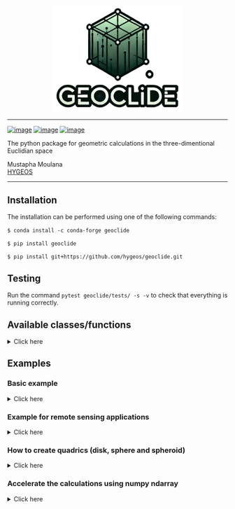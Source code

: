 <p align="center">
<img src="geoclide/img/geoclide_logo.png" width="300">
</p>

------------------------------------------------

[![image](https://img.shields.io/pypi/v/geoclide.svg)](https://pypi.python.org/pypi/geoclide)
[![image](https://img.shields.io/conda/vn/conda-forge/geoclide.svg)](https://anaconda.org/conda-forge/geoclide)
[![image](https://pepy.tech/badge/geoclide)](https://pepy.tech/project/geoclide)

The python package for geometric calculations in the three-dimentional Euclidian space

Mustapha Moulana  
[HYGEOS](https://hygeos.com/en/)

-----------------------------------------

## Installation
The installation can be performed using one of the following commands:
```shell
$ conda install -c conda-forge geoclide
```
```shell
$ pip install geoclide
```
```shell
$ pip install git+https://github.com/hygeos/geoclide.git
```

## Testing
Run the command `pytest geoclide/tests/ -s -v` to check that everything is running correctly.

## Available classes/functions
<details>
  <summary>Click here</summary>

  | Class/Function | Type | Description |
  | -------------- | ---- | ----------- |
  | `Vector`| Class | vector with x, y and z components |
  | `Point` | Class | point with x, y and z components |
  | `Normal` | Class | normal with x, y and z components |
  | `Ray` | Class | the ray: r(t) = o + t*d, with 'o' a Point, 'd' a vector and t ∈ [0,inf[ |
  | `BBox` | Class | bounding box |
  | `Sphere` | Class | sphere object. It can be a partial sphere|
  | `Spheroid` | Class | spheroid object (oblate or prolate) |
  | `Disk` | Class | disk object. It can be a partial disk or an annulus/partial annulus |
  | `Triangle` | Class | triangle object |
  | `TriangleMesh` | Class | triangle mesh object |
  | `Transform` | Class | transformation to translate and/or rotate every objects except a BBox |
  | `calc_intersection` | Function | intersection test between a shape and a ray and returns dataset |
  | `get_common_vertices` | Function | gives the vertices of BBox b1 which are common to another BBox b2 |
  | `get_common_face` | Function | same as `get_common_vertices` but with faces |
  | `dot` | Function | dot product (only vector or normal) |
  | `cross` | Function | cross product (only vector or normal) |
  | `normalize` | Function | normalize a vector/normal |
  | `coordinate_system` | Function | from a vector v1 compute vectors v2 and v3 such that v1, v2 and v3 are unit vectors of an orthogonal coordinate system |
  | `distance` | Function | compute the distance between 2 points |
  | `face_forward` | Function | ensure a vector/normal is in the same hemipherical direction than another given vector/normal |
  | `vmax` | Function | largest component value of the vector/point/normal |
  | `vmin` | Function | smallest component value of the vector/point/normal |
  | `vargmax` | Function | index of the vector/point/normal component with the largest value |
  | `vargmin` | Function | index of the vector/point/normal component with the smallest value |
  | `vabs` | Function | absolute value of each components of the vector/point/normal |
  | `permute` | Function | permutes the vector/point/normal values according to the given indices |
  | `clamp` | Function | clamp a value into the range [val_min, val_max] |
  | `quadratic` | Function | resolve the quadratic polynomial: ax**2 + bx + c |
  | `gamma_f32` | Function | gamma function from pbrt v3 |
  | `gamma_f64` | Function | gamma function from pbrt v3 but in double precision |
  | `get_inverse_tf` | Function | get the inverse transform from a another transform |
  | `get_translate_tf` | Function | get the translate transfrom from a given vector |
  | `get_scale_tf` | Function | get scale transform giving factors in x, y and z |
  | `get_rotateX_tf` | Function | get the rotate (around x axis) transform from scalar in degrees |
  | `get_rotateY_tf` | Function | get the rotate (around y axis) transform from scalar in degrees |
  | `get_rotateZ_tf` | Function | get the rotate (around z axis) transform from scalar in degrees |
  | `get_rotate_tf` | Function | get the rotate transform around a given vector/normal |
  | `ang2vec` | Function | convert a direction described by 2 angles into a direction described by a vector |
  | `vec2ang` | Function | convert a direction described by a vector into a direction described by 2 angles |
  | `create_sphere_trianglemesh` | Function | create a sphere / partial sphere triangleMesh |
  | `create_disk_trianglemesh` | Function | create a disk / partial disk / annulus / partial annulus triangleMesh |
  | `read_gcnc_trianglemesh` | Function | Read geoclide netcdf4 format and convert it to a TriangleMesh class object |

</details>


## Examples

### Basic example
<details>
  <summary>Click here</summary>

  ```python
  >>> import geoclide as gc
  >>> import numpy as np
  >>> # Some basics
  >>> p1 = gc.Point(0., 0., 0.) # create a point
  >>> v1 = gc.normalize(gc.Vector(0.5, 0.5, 0.1)) # create a vector and normalize it
  >>> v1
  Vector(0.4082482904638631, 0.4082482904638631, 0.8164965809277261)
  >>> # With a point and a vector we can create a ray
  >>> r1 = gc.Ray(o=p1, d=v1)
  >>> r1
  r(t) = (0.0, 0.0, 0.0) + t*(0.4082482904638631, 0.4082482904638631, 0.8164965809277261) with t ∈ [0,inf[
  >>> # Let's create a triangle mesh with 2 triangles
  >>> # We have 4 vertices
  >>> p0 = np.array([-5, -5, 0.])
  >>> p1 = np.array([5, -5, 0.])
  >>> p2 = np.array([-5, 5, 0.])
  >>> p3 = np.array([5, 5, 0.])
  >>> vertices = np.array([p0, p1, p2, p3])
  >>> # Get the vertices indices of each triangle
  >>> vid_t0 = np.array([0, 1, 2]) # the vertices indices of triangle 0
  >>> vid_t1 = np.array([2, 3, 1]) # the vertices indices of triangle 1
  >>> faces = np.array([vid_t0, vid_t1])
  >>> # Here if we create the triangle mesh, it would be a square of dimension 10*10
  >>> # centered at origin (0.,0.,0.) and parallel to the xy plane
  >>> # We can create a transformation to translate and rotate it
  >>> translate = gc.get_translate_tf(gc.Vector(2.5, 0., 0.)) # translation of 2.5 in x axis
  >>> rotate = gc.get_rotateY_tf(-90.) # rotation of -90 degrees around the y axis
  >>> oTw = translate*rotate # object to world transformation to apply to the triangle mesh
  >>> tri_mesh = gc.TriangleMesh(vertices, faces, oTw=oTw) # create the triangle mesh
  >>> ds = gc.calc_intersection(tri_mesh, r1) # see if the ray r1 intersect the triangle mesh
  >>> ds
  <xarray.Dataset> Size: 801B
  Dimensions:          (xyz: 3, nvertices: 4, ntriangles: 2, p0p1p2: 3, dim_0: 4,
                        dim_1: 4)
  Coordinates:
    * xyz              (xyz) int64 24B 0 1 2
  Dimensions without coordinates: nvertices, ntriangles, p0p1p2, dim_0, dim_1
  Data variables: (12/14)
      is_intersection  bool 1B True
      o                (xyz) float64 24B 0.0 0.0 0.0
      d                (xyz) float64 24B 0.7001 0.7001 0.14
      mint             int64 8B 0
      maxt             float64 8B inf
      vertices         (nvertices, xyz) float64 96B -5.0 -5.0 0.0 ... 5.0 5.0 0.0
      ...               ...
      wTo_mInv         (dim_0, dim_1) float64 128B 6.123e-17 0.0 -1.0 ... 0.0 1.0
      oTw_m            (dim_0, dim_1) float64 128B 6.123e-17 0.0 -1.0 ... 0.0 1.0
      oTw_mInv         (dim_0, dim_1) float64 128B 6.123e-17 0.0 1.0 ... 0.0 1.0
      thit             float64 8B 3.571
      phit             (xyz) float64 24B 2.5 2.5 0.5
      nhit             (xyz) float64 24B -1.0 -0.0 8.882e-17
  Attributes:
      shape:       TriangleMesh
      ntriangles:  2
      nvertices:   4
      date:        2025-02-17
      version:     1.2.2
  ```

  Here there is intersection, see more detail on intersection point phit:

  ```python
  >>> ds['phit']
  <xarray.DataArray 'phit' (xyz: 3)> Size: 24B
  array([2.5, 2.5, 0.5])
  Coordinates:
    * xyz      (xyz) int64 24B 0 1 2
  Attributes:
      type:         Point
      description:  the x, y and z components of the intersection point
  ```

  We can convert it into a point object:

  ```python
  >>> phit = gc.Point(ds['phit'].values)
  >>> phit
  Point(2.5, 2.5, 0.5)
  ```
</details>

### Example for remote sensing applications
<details>
  <summary>Click here</summary>


  ```python
  import geoclide as gc
  import math

  # Find satellite x an y positions knowing its altitude and its viewing zenith and azimuth angles
  vza = 45. # viewing zenith angle in degrees
  vaa = 45. # viewing azimuth angle in degrees
  sat_altitude = 700.  # satellite altitude in kilometers
  origin = gc.Point(0., 0., 0.) # origin is the viewer seeing the satellite
  # The vaa start from north going clockwise.
  # Let's assume that in our coordinate system the x axis is in the north direction
  # Then theta (zenith) angle = vza and phi (azimuth) angle = -vaa
  theta = vza
  phi = -vaa

  # Get the vector from ground to the satellite
  dir_to_sat = gc.ang2vec(theta=theta, phi=phi)
  ray = gc.Ray(o=origin, d=dir_to_sat) # create the ray, starting from origin going in dir_to_sat direction

  # Here without considering the sphericity of the earth
  b1 = gc.BBox(p1=gc.Point(-math.inf, -math.inf, 0.), p2=gc.Point(math.inf, math.inf, sat_altitude))
  ds_pp = gc.calc_intersection(b1, ray) # return an xarray dataset

  # Here with the consideration of the sphericity of the earth
  earth_radius = 6378. # the equatorial earth radius in kilometers
  oTw = gc.get_translate_tf(gc.Vector(0., 0., -earth_radius))
  sphere_sat_alti = gc.Sphere(radius=earth_radius+sat_altitude, oTw=oTw)  # apply oTw to move the sphere center to earth center
  ds_sp = gc.calc_intersection(sphere_sat_alti, ray) # return an xarray dataset

  print ("Satellite position (pp case) :", ds_pp['phit'].values)
  print ("Satellite position (sp case) ", ds_sp['phit'].values)
  ```
</details>


### How to create quadrics (disk, sphere and spheroid)

<details>
  <summary>Click here</summary>

  #### disk, annulus and partial annulus

  ```python

  >>> import geoclide as gc
  >>> msh = gc.Disk(radius=1.).to_trianglemesh() # disk
  >>> msh.plot(color='green', edgecolor='k')
  >>> msh = gc.Disk(radius=1., inner_radius=0.5).to_trianglemesh() # annulus
  >>> msh.plot(color='green', edgecolor='k')
  >>> msh = gc.Disk(radius=1., inner_radius=0.5, phimax=270).to_trianglemesh() # partial annulus
  >>> msh.plot(color='green', edgecolor='k')
  ```

  <p align="center">
  <img src="geoclide/img/disk.png" width="250">
  <img src="geoclide/img/annulus.png" width="250">
  <img src="geoclide/img/partial_annulus.png" width="250">
  </p>


  #### sphere and partial spheres

  ```python
  >>> import geoclide as gc
  >>> msh = gc.Sphere(radius=1.).to_trianglemesh() # sphere
  >>> msh.plot(color='blue', edgecolor='k')
  >>> msh = gc.Sphere(radius=1., zmax=0.5).to_trianglemesh() # partial sphere
  >>> msh.plot(color='blue', edgecolor='k')
  >>> msh = gc.Sphere(radius=1., zmax=0.5, phimax=180.).to_trianglemesh() # partial sphere
  >>> msh.plot(color='blue', edgecolor='k')
  ```
  <p align="center">
  <img src="geoclide/img/sphere.png" width="250">
  <img src="geoclide/img/sphere_partial1.png" width="250">
  <img src="geoclide/img/sphere_partial2.png" width="250">
  </p>


  #### spheroid (prolate and oblate)

  ```python
  >>> import geoclide as gc
  >>> msh = gc.Spheroid(radius_xy=1, radius_z=3).to_trianglemesh() # prolate spheroid
  >>> msh.plot(color='red', edgecolor='k')
  >>> msh = gc.Spheroid(radius_xy=1, radius_z=0.8).to_trianglemesh() # oblate sphere
  >>> msh.plot(color='cyan', edgecolor='k')
  ```
  <p align="center">
  <img src="geoclide/img/prolate.png" width="250">
  <img src="geoclide/img/oblate.png" width="250">
  </p>
</details>

### Accelerate the calculations using numpy ndarray

<details>
  <summary>Click here</summary>

  #### Bounding Box - ray intersection tests
  Here we create 1000000 bounding boxes and 1 ray
  ```python
  >>> import numpy as np
  >>> import geoclide as gc
  >>> from time import process_time
  >>> nx = 100
  >>> ny = 100
  >>> nz = 100
  >>> x = np.linspace(0., nx-1, nx, np.float64)
  >>> y = np.linspace(0., ny-1, ny, np.float64)
  >>> z = np.linspace(0., nz-1, nz, np.float64)
  >>> x_, y_, z_ = np.meshgrid(x,y,z, indexing='ij')
  >>> pmin_arr = np.vstack((x_.ravel(), y_.ravel(), z_.ravel())).T
  >>> x = np.linspace(1., nx, nx, np.float64)
  >>> y = np.linspace(1., ny, ny, np.float64)
  >>> z = np.linspace(1., nz, nz, np.float64)
  >>> x_, y_, z_ = np.meshgrid(x,y,z, indexing='ij')
  >>> pmax_arr = np.vstack((x_.ravel(), y_.ravel(), z_.ravel())).T
  >>> r0 = gc.Ray(gc.Point(-2., 0., 0.25), gc.normalize(gc.Vector(1, 0., 0.5)))
  ```
  
  Test intersection tests using a loop:
  ```python
  >>> start = process_time()
  ... nboxes = pmin_arr.shape[0]
  ... t0_ = np.zeros(nboxes, dtype=np.float64)
  ... t1_ = np.zeros_like(t0_)
  ... is_int_ = np.full(nboxes, False, dtype=bool)
  ... 
  ... for ib in range (0, nboxes):
  ...     bi = gc.BBox(gc.Point(pmin_arr[ib,:]), gc.Point(pmax_arr[ib,:]))
  ...     t0_[ib], t1_[ib], is_int_[ib] = bi.intersect(r0)
  ... end = process_time()
  ... 
  >>> end - start # elapsed time in seconds
  6.878407069000001
  ```

  Test intersection tests using ndarray calculations (only since geoclide 2.0.0)
  ```python
  >>> start = process_time()
  ... pmin = gc.Point(pmin_arr)
  ... pmax = gc.Point(pmax_arr)
  ... b_set = gc.BBox(pmin, pmax)
  ... t0, t1, is_int1 = b_set.intersect(r0)
  ... end = process_time()
  ...
  >>> end - start # elapsed time in seconds
  0.06373456800000099
  ```
  
  In this example, we are approximately 100 times faster by using ndarray calculations.
</details>

